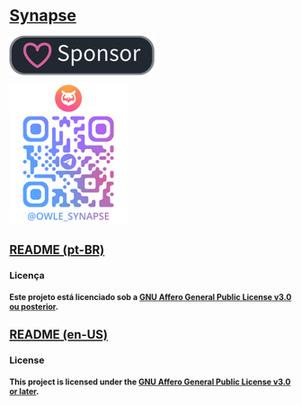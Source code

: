 # [Synapse](https://github.com/LittleOwle/synapse)

[![Github Sponsor](assets%2Fsponsor.png)](https://github.com/sponsors/LittleOwle)

![telegram channel](assets%2Ftelegram.png)

## [README (pt-BR)](docs%2Fpt-br%2FREADME.md)
### Licença
#### Este projeto está licenciado sob a [GNU Affero General Public License v3.0 ou posterior](LICENSE).  

## [README (en-US)](docs%2Fen-us%2FREADME.md)

### License
#### This project is licensed under the [GNU Affero General Public License v3.0 or later](LICENSE).  
